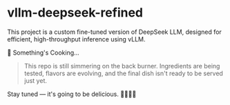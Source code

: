 # vllm-deepseek-refined

This project is a custom fine-tuned version of DeepSeek LLM, designed for efficient, high-throughput inference using vLLM.

🍳 Something's Cooking...

> This repo is still simmering on the back burner.
Ingredients are being tested, flavors are evolving,
and the final dish isn't ready to be served just yet.

Stay tuned — it's going to be delicious. 👨‍🍳👩‍🍳
